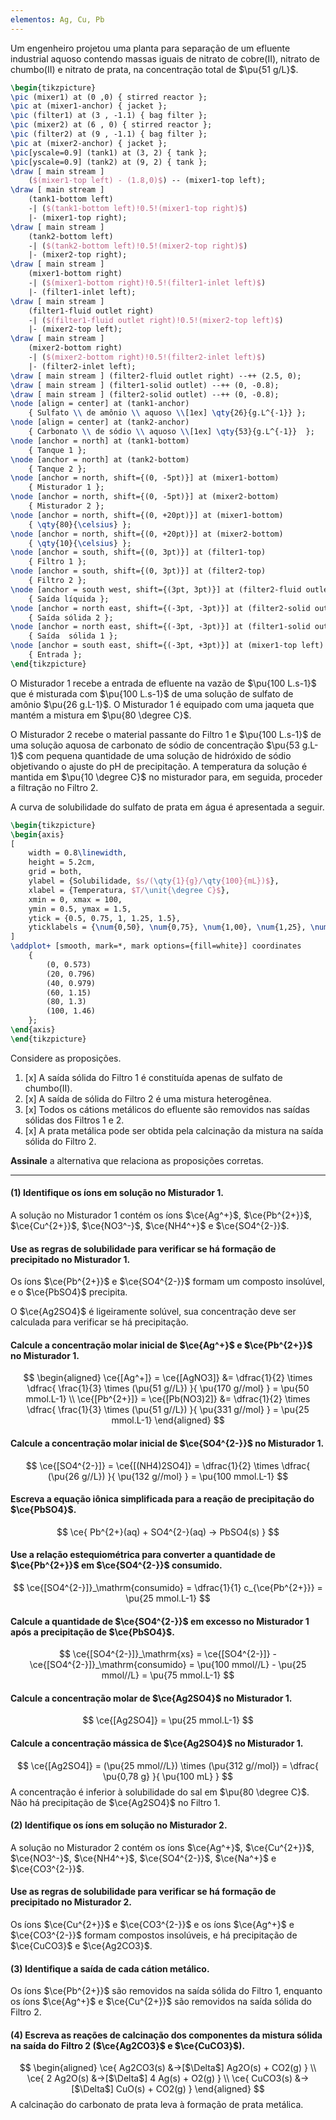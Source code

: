 ```yaml
---
elementos: Ag, Cu, Pb
---
```


Um engenheiro projetou uma planta para separação de um efluente industrial aquoso contendo massas iguais de nitrato de cobre(II), nitrato de chumbo(II) e nitrato de prata, na concentração total de $\pu{51 g/L}$. 

```latex
\begin{tikzpicture}
\pic (mixer1) at (0 ,0) { stirred reactor };
\pic at (mixer1-anchor) { jacket };
\pic (filter1) at (3 , -1.1) { bag filter };
\pic (mixer2) at (6 , 0) { stirred reactor };
\pic (filter2) at (9 , -1.1) { bag filter };
\pic at (mixer2-anchor) { jacket };
\pic[yscale=0.9] (tank1) at (3, 2) { tank };
\pic[yscale=0.9] (tank2) at (9, 2) { tank };
\draw [ main stream ] 
    ($(mixer1-top left) - (1.8,0)$) -- (mixer1-top left);
\draw [ main stream ] 
    (tank1-bottom left) 
    -| ($(tank1-bottom left)!0.5!(mixer1-top right)$) 
    |- (mixer1-top right);
\draw [ main stream ] 
    (tank2-bottom left) 
    -| ($(tank2-bottom left)!0.5!(mixer2-top right)$) 
    |- (mixer2-top right);
\draw [ main stream ] 
    (mixer1-bottom right) 
    -| ($(mixer1-bottom right)!0.5!(filter1-inlet left)$) 
    |- (filter1-inlet left);
\draw [ main stream ] 
    (filter1-fluid outlet right) 
    -| ($(filter1-fluid outlet right)!0.5!(mixer2-top left)$) 
    |- (mixer2-top left);
\draw [ main stream ] 
    (mixer2-bottom right) 
    -| ($(mixer2-bottom right)!0.5!(filter2-inlet left)$) 
    |- (filter2-inlet left);
\draw [ main stream ] (filter2-fluid outlet right) --++ (2.5, 0);
\draw [ main stream ] (filter1-solid outlet) --++ (0, -0.8);
\draw [ main stream ] (filter2-solid outlet) --++ (0, -0.8);
\node [align = center] at (tank1-anchor) 
    { Sulfato \\ de amônio \\ aquoso \\[1ex] \qty{26}{g.L^{-1}} };
\node [align = center] at (tank2-anchor) 
    { Carbonato \\ de sódio \\ aquoso \\[1ex] \qty{53}{g.L^{-1}}  };
\node [anchor = north] at (tank1-bottom) 
    { Tanque 1 };
\node [anchor = north] at (tank2-bottom) 
    { Tanque 2 };
\node [anchor = north, shift={(0, -5pt)}] at (mixer1-bottom) 
    { Misturador 1 };
\node [anchor = north, shift={(0, -5pt)}] at (mixer2-bottom) 
    { Misturador 2 };
\node [anchor = north, shift={(0, +20pt)}] at (mixer1-bottom) 
    { \qty{80}{\celsius} };
\node [anchor = north, shift={(0, +20pt)}] at (mixer2-bottom) 
    { \qty{10}{\celsius} };
\node [anchor = south, shift={(0, 3pt)}] at (filter1-top) 
    { Filtro 1 };
\node [anchor = south, shift={(0, 3pt)}] at (filter2-top) 
    { Filtro 2 };
\node [anchor = south west, shift={(3pt, 3pt)}] at (filter2-fluid outlet right) 
    { Saída líquida };
\node [anchor = north east, shift={(-3pt, -3pt)}] at (filter2-solid outlet) 
    { Saída sólida 2 };
\node [anchor = north east, shift={(-3pt, -3pt)}] at (filter1-solid outlet) 
    { Saída  sólida 1 };
\node [anchor = south east, shift={(-3pt, +3pt)}] at (mixer1-top left) 
    { Entrada };
\end{tikzpicture}
```
O Misturador 1 recebe a entrada de efluente na vazão de $\pu{100 L.s-1}$ que é misturada com $\pu{100 L.s-1}$ de uma solução de sulfato de amônio $\pu{26 g.L-1}$. O Misturador 1 é equipado com uma jaqueta que mantém a mistura em $\pu{80 \degree C}$.

O Misturador 2 recebe o material passante do Filtro 1 e $\pu{100 L.s-1}$ de uma solução aquosa de carbonato de sódio de concentração $\pu{53 g.L-1}$ com pequena quantidade de uma solução de hidróxido de sódio objetivando o ajuste do pH de precipitação. A temperatura da solução é mantida em $\pu{10 \degree C}$ no misturador para, em seguida, proceder a filtração no Filtro 2. 

A curva de solubilidade do sulfato de prata em água é apresentada a seguir.

```latex
\begin{tikzpicture}
\begin{axis}
[
    width = 0.8\linewidth,
    height = 5.2cm,
    grid = both,
    ylabel = {Solubilidade, $s/(\qty{1}{g}/\qty{100}{mL})$},
    xlabel = {Temperatura, $T/\unit{\degree C}$},
    xmin = 0, xmax = 100,
    ymin = 0.5, ymax = 1.5,
    ytick = {0.5, 0.75, 1, 1.25, 1.5},
    yticklabels = {\num{0,50}, \num{0,75}, \num{1,00}, \num{1,25}, \num{1,50}},
]       
\addplot+ [smooth, mark=*, mark options={fill=white}] coordinates
    {
        (0, 0.573)
        (20, 0.796)	
        (40, 0.979)	
        (60, 1.15)
        (80, 1.3)	
        (100, 1.46)
    };
\end{axis}
\end{tikzpicture}
```

Considere as proposições.

1. [x] A saída sólida do Filtro 1 é constituída apenas de sulfato de chumbo(II).
2. [x] A saída de sólida do Filtro 2 é uma mistura heterogênea.
3. [x] Todos os cátions metálicos do efluente são removidos nas saídas sólidas dos Filtros 1 e 2.
4. [x] A prata metálica pode ser obtida pela calcinação da mistura na saída sólida do Filtro 2.

**Assinale** a alternativa que relaciona as proposições corretas.

---

####  **(1)** Identifique os íons em solução no Misturador 1.

A solução no Misturador 1 contém os íons $\ce{Ag^+}$, $\ce{Pb^{2+}}$, $\ce{Cu^{2+}}$, $\ce{NO3^-}$, $\ce{NH4^+}$ e $\ce{SO4^{2-}}$.

#### Use as regras de solubilidade para verificar se há formação de precipitado no Misturador 1.

Os íons $\ce{Pb^{2+}}$ e $\ce{SO4^{2-}}$ formam um composto insolúvel, e o $\ce{PbSO4}$ precipita.

O $\ce{Ag2SO4}$ é ligeiramente solúvel, sua concentração deve ser calculada para verificar se há precipitação.

#### Calcule a concentração molar inicial de $\ce{Ag^+}$ e $\ce{Pb^{2+}}$ no Misturador 1.

$$
\begin{aligned}
    \ce{[Ag^+]}
        = \ce{[AgNO3]}
        &= \dfrac{1}{2} \times \dfrac{ \frac{1}{3} \times (\pu{51 g//L}) }{ \pu{170 g//mol} }
        = \pu{50 mmol.L-1} \\
    \ce{[Pb^{2+}]}
        = \ce{[Pb(NO3)2]}
        &= \dfrac{1}{2} \times \dfrac{ \frac{1}{3} \times (\pu{51 g//L}) }{ \pu{331 g//mol} }
        = \pu{25 mmol.L-1} 
\end{aligned}
$$

#### Calcule a concentração molar inicial de $\ce{SO4^{2-}}$ no Misturador 1.

$$
    \ce{[SO4^{2-}]} 
        = \ce{[(NH4)2SO4]}
        = \dfrac{1}{2} \times \dfrac{ (\pu{26 g//L}) }{ \pu{132 g//mol} }
        = \pu{100 mmol.L-1}
$$

#### Escreva a equação iônica simplificada para a reação de precipitação do $\ce{PbSO4}$.

$$
    \ce{ Pb^{2+}(aq) + SO4^{2-}(aq) -> PbSO4(s) }
$$

#### Use a relação estequiométrica para converter a quantidade de $\ce{Pb^{2+}}$ em $\ce{SO4^{2-}}$ consumido.

$$
    \ce{[SO4^{2-}]}_\mathrm{consumido}
        = \dfrac{1}{1} c_{\ce{Pb^{2+}}} 
        = \pu{25 mmol.L-1} 
$$

#### Calcule a quantidade de $\ce{SO4^{2-}}$ em excesso no Misturador 1 após a precipitação de $\ce{PbSO4}$.

$$
    \ce{[SO4^{2-}]}_\mathrm{xs} 
        = \ce{[SO4^{2-}]} - \ce{[SO4^{2-}]}_\mathrm{consumido}
        = \pu{100 mmol//L} - \pu{25 mmol//L} 
        = \pu{75 mmol.L-1} 
$$

#### Calcule a concentração molar de $\ce{Ag2SO4}$ no Misturador 1.

$$
    \ce{[Ag2SO4]} = \pu{25 mmol.L-1} 
$$

#### Calcule a concentração mássica de $\ce{Ag2SO4}$ no Misturador 1.

$$
    \ce{[Ag2SO4]}
        = (\pu{25 mmol//L}) \times (\pu{312 g//mol}) 
        = \dfrac{ \pu{0,78 g} }{ \pu{100 mL} }
$$
A concentração é inferior à solubilidade do sal em $\pu{80 \degree C}$. Não há precipitação de $\ce{Ag2SO4}$ no Filtro 1.

#### **(2)** Identifique os íons em solução no Misturador 2.

A solução no Misturador 2 contém os íons $\ce{Ag^+}$, $\ce{Cu^{2+}}$, $\ce{NO3^-}$, $\ce{NH4^+}$, $\ce{SO4^{2-}}$, $\ce{Na^+}$ e $\ce{CO3^{2-}}$.

#### Use as regras de solubilidade para verificar se há formação de precipitado no Misturador 2.

Os íons $\ce{Cu^{2+}}$ e $\ce{CO3^{2-}}$ e os íons $\ce{Ag^+}$ e $\ce{CO3^{2-}}$ formam compostos insolúveis, e há precipitação de $\ce{CuCO3}$ e $\ce{Ag2CO3}$.

#### **(3)** Identifique a saída de cada cátion metálico.

Os íons $\ce{Pb^{2+}}$ são removidos na saída sólida do Filtro 1, enquanto os íons $\ce{Ag^+}$ e $\ce{Cu^{2+}}$ são removidos na saída sólida do Filtro 2.

#### **(4)** Escreva as reações de calcinação dos componentes da mistura sólida na saída do Filtro 2 ($\ce{Ag2CO3}$ e $\ce{CuCO3}$).

$$
\begin{aligned}
    \ce{ Ag2CO3(s) &->[$\Delta$] Ag2O(s) + CO2(g) } \\
    \ce{ 2 Ag2O(s) &->[$\Delta$] 4 Ag(s) + O2(g) } \\
    \ce{ CuCO3(s) &->[$\Delta$] CuO(s) + CO2(g) }
\end{aligned}
$$
A calcinação do carbonato de prata leva à formação de prata metálica.

